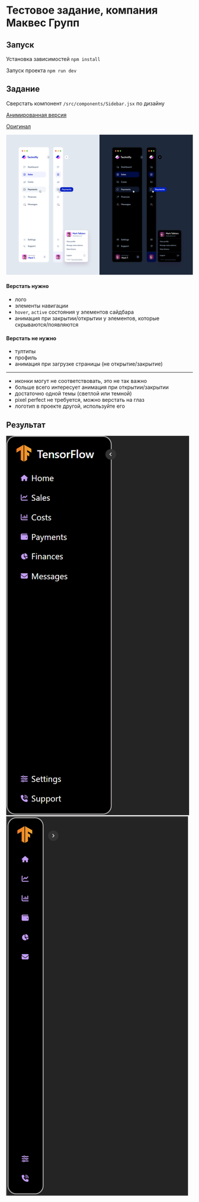 # Тестовое задание, компания Маквес Групп 

## Запуск

Установка зависимостей `npm install`

Запуск проекта `npm run dev`

## Задание

Сверстать компонент `/src/components/Sidebar.jsx` по дизайну

[Анимированная версия](src/assets/design.mp4)

[Оригинал](https://dribbble.com/shots/18111119-Collapsing-Sidebar-Navigation-Light-and-Dark-mode)

![design.png](src/assets/design.png)

#### Верстать нужно

- лого
- элементы навигации
- `hover`, `active` состояния у элементов сайдбара
- анимация при закрытии/открытии у элементов, которые скрываются/появляются

#### Верстать не нужно

- тултипы
- профиль
- анимация при загрузке страницы (не открытие/закрытие)

---

- иконки могут не соответствовать, это не так важно
- больше всего интересует анимация при открытии/закрытии
- достаточно одной темы (светлой или темной)
- pixel perfect не требуется, можно верстать на глаз
- логотип в проекте другой, используйте его

## Результат 

![Результат открытый](https://github.com/BANDITOS86/my-img/blob/main/makves1.png?raw=true)
![Результат закрытый](https://github.com/BANDITOS86/my-img/blob/main/makves2.png?raw=true)